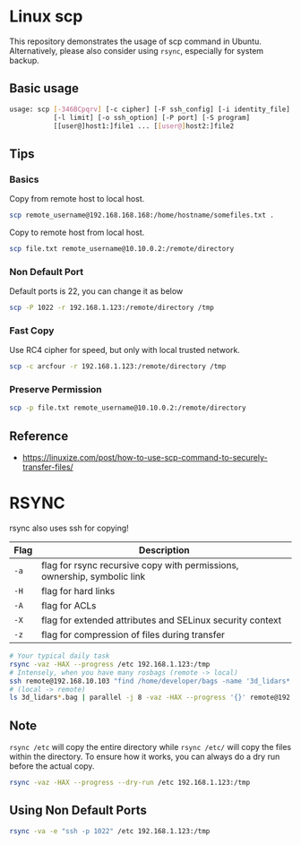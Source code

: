 # Linux scp

This repository demonstrates the usage of scp command in Ubuntu.
Alternatively, please also consider using `rsync`, especially for system backup.

## Basic usage

```bash
usage: scp [-346BCpqrv] [-c cipher] [-F ssh_config] [-i identity_file]
           [-l limit] [-o ssh_option] [-P port] [-S program]
           [[user@]host1:]file1 ... [[user@]host2:]file2
```

## Tips

### Basics

Copy from remote host to local host.
```bash
scp remote_username@192.168.168.168:/home/hostname/somefiles.txt .
```

Copy to remote host from local host.
```bash
scp file.txt remote_username@10.10.0.2:/remote/directory
```

### Non Default Port

Default ports is 22, you can change it as below
```bash
scp -P 1022 -r 192.168.1.123:/remote/directory /tmp
```

### Fast Copy

Use RC4 cipher for speed, but only with local trusted network.
```bash
scp -c arcfour -r 192.168.1.123:/remote/directory /tmp
```

### Preserve Permission

```bash
scp -p file.txt remote_username@10.10.0.2:/remote/directory
```

## Reference
- https://linuxize.com/post/how-to-use-scp-command-to-securely-transfer-files/

# RSYNC

rsync also uses ssh for copying!

Flag | Description
---| ---
`-a` | flag for rsync recursive copy with permissions, ownership, symbolic link
`-H` | flag for hard links
`-A` | flag for ACLs
`-X` | flag for extended attributes and SELinux security context
`-z` | flag for compression of files during transfer

```bash
# Your typical daily task
rsync -vaz -HAX --progress /etc 192.168.1.123:/tmp
# Intensely, when you have many rosbags (remote -> local)
ssh remote@192.168.10.103 "find /home/developer/bags -name '3d_lidars*.bag'" | parallel -j 8 rsync -vaz -HAX --progress remote@192.168.10.103:'{}' .
# (local -> remote)
ls 3d_lidars*.bag | parallel -j 8 -vaz -HAX --progress '{}' remote@192.168.10.103:~/Downloads/bags
```

## Note

`rsync /etc` will copy the entire directory while `rsync /etc/` will copy the files within the directory.
To ensure how it works, you can always do a dry run before the actual copy.

```bash
rsync -vaz -HAX --progress --dry-run /etc 192.168.1.123:/tmp
```

## Using Non Default Ports

```bash
rsync -va -e "ssh -p 1022" /etc 192.168.1.123:/tmp
```
